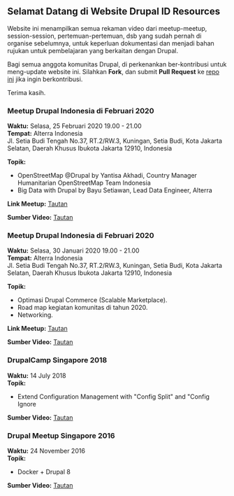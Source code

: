 ## Selamat Datang di Website Drupal ID Resources

Website ini menampilkan semua rekaman video dari meetup-meetup, session-session, pertemuan-pertemuan, dsb yang sudah pernah di organise sebelumnya, untuk keperluan dokumentasi dan menjadi bahan rujukan untuk pembelajaran yang berkaitan dengan Drupal.

Bagi semua anggota komunitas Drupal, di perkenankan ber-kontribusi untuk meng-update website ini.
Silahkan **Fork**, dan submit **Pull Request** ke [repo ini](https://github.com/drupal-id/resources) jika ingin berkontribusi.

Terima kasih.

### Meetup Drupal Indonesia di Februari 2020

**Waktu:** Selasa, 25 Februari 2020 19.00 - 21.00 <br />
**Tempat:** Alterra Indonesia <br />
Jl. Setia Budi Tengah No.37, RT.2/RW.3, Kuningan, Setia Budi, Kota Jakarta Selatan, Daerah Khusus Ibukota Jakarta 12910, Indonesia

**Topik:**
- OpenStreetMap @Drupal by Yantisa Akhadi, Country Manager Humanitarian OpenStreetMap Team Indonesia
- Big Data with Drupal by Bayu Setiawan, Lead Data Engineer, Alterra

**Link Meetup:** [Tautan](https://www.facebook.com/events/3314669618548901/)

**Sumber Video:** [Tautan](https://zoom.us/rec/play/tZd-I-38qDo3HNTA5ASDCqN7W425Jqus1ylP-PBcnRm9UiUBZwbyY7IbNrYwSh7fi0lKxPVTETtVOIak?continueMode=true)


### Meetup Drupal Indonesia di Februari 2020

**Waktu:** Selasa, 30 Januari 2020 19.00 - 21.00 <br />
**Tempat:** Alterra Indonesia <br />
Jl. Setia Budi Tengah No.37, RT.2/RW.3, Kuningan, Setia Budi, Kota Jakarta Selatan, Daerah Khusus Ibukota Jakarta 12910, Indonesia

**Topik:**
- Optimasi Drupal Commerce (Scalable Marketplace).
- Road map kegiatan komunitas di tahun 2020.
- Networking.

**Link Meetup:** [Tautan](https://www.facebook.com/events/563397524388498/)

**Sumber Video:** [Tautan](https://www.facebook.com/events/563397524388498/permalink/572761176785466/)


### DrupalCamp Singapore 2018

**Waktu:** 14 July 2018<br />
**Topik:**
- Extend Configuration Management with "Config Split" and "Config Ignore

**Sumber Video:** [Tautan](https://www.engineers.sg/video/extend-configuration-management-with-config-split-and-config-ignore-module-drupalcampsg-2018--2990)


### Drupal Meetup Singapore 2016

**Waktu:** 24 November 2016<br />
**Topik:**
- Docker + Drupal 8

**Sumber Video:** [Tautan](https://www.engineers.sg/video/docker-drupal-8-drupal-developer-network-singapore--1280)